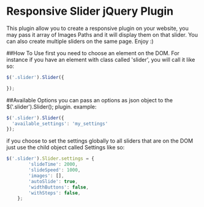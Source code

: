 # Responsive Slider jQuery Plugin
This plugin allow you to create a responsive plugin on your website, you may pass it array of Images Paths and it will display them on that slider. You can also create multiple sliders on the same page. Enjoy :)


##How To Use
first you need to choose an element on the DOM. For instance if you have an element with class called 'slider',
you will call it like so:
```javascript
$('.slider').Slider({

});
```


##Available Options
you can pass an options as json object to the $('.slider').Slider(); plugin.
example:
```javascript
$('.slider').Slider({
  'available_settings': 'my_settings'
});
```


if you choose to set the settings globally to all sliders that are on the DOM just use the child object called Settings like so:
```javascript
$('.slider').Slider.settings = {
		'slideTime': 2000,
		'slideSpeed': 1000,
		'images': [],
		'autoSlide': true,
		'widthButtons': false,
		'withSteps': false,
	};
```
